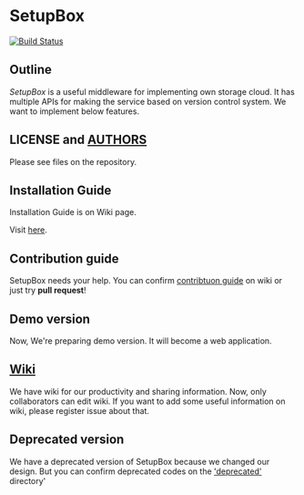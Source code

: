 # SetupBox
[![Build Status](https://travis-ci.org/maxtortime/SetupBox.svg?branch=master)](https://travis-ci.org/maxtortime/SetupBox)
## Outline
*SetupBox* is a useful middleware for implementing own storage cloud. It has multiple APIs for making the service based on version control system. We want to implement below features.

## LICENSE and [AUTHORS](https://github.com/maxtortime/SetupBox/blob/master/AUTHORS)
Please see files on the repository.

## Installation Guide
Installation Guide is on Wiki page.

Visit [here](https://github.com/maxtortime/SetupBox/wiki/Installation-Guide).

## Contribution guide
SetupBox needs your help. You can confirm [contribtuon guide](https://github.com/maxtortime/SetupBox/wiki/Contribution-guide) on wiki or just try **pull request**!

## Demo version
Now, We're preparing demo version. It will become a web application.

## [Wiki](https://github.com/maxtortime/SetupBox/wiki)
We have wiki for our productivity and sharing information. Now, only collaborators can edit wiki. If you want to add some useful information on wiki, please register issue about that.

## Deprecated version
We have a deprecated version of SetupBox because we changed our design. But you can confirm deprecated codes on the ['deprecated'](https://github.com/maxtortime/SetupBox/tree/master/deprecated) directory'
